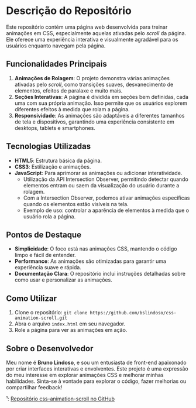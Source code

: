 # **Descrição do Repositório**
Este repositório contém uma página web desenvolvida para treinar animações em CSS, especialmente aquelas ativadas pelo *scroll* da página. Ele oferece uma experiência interativa e visualmente agradável para os usuários enquanto navegam pela página.

## **Funcionalidades Principais**
1. **Animações de Rolagem**: O projeto demonstra várias animações ativadas pelo *scroll*, como transições suaves, desvanecimento de elementos, efeitos de paralaxe e muito mais.
2. **Seções Interativas**: A página é dividida em seções bem definidas, cada uma com sua própria animação. Isso permite que os usuários explorem diferentes efeitos à medida que rolam a página.
3. **Responsividade**: As animações são adaptáveis a diferentes tamanhos de tela e dispositivos, garantindo uma experiência consistente em desktops, tablets e smartphones.

## **Tecnologias Utilizadas**
- **HTML5**: Estrutura básica da página.
- **CSS3**: Estilização e animações.
- **JavaScript**: Para aprimorar as animações ou adicionar interatividade.
  - Utilização da API Intersection Observer, permitindo detectar quando elementos entram ou saem da visualização do usuário durante a rolagem.
  - Com a Intersection Observer, podemos ativar animações específicas quando os elementos estão visíveis na tela.
  - Exemplo de uso: controlar a aparência de elementos à medida que o usuário rola a página.

## **Pontos de Destaque**
- **Simplicidade**: O foco está nas animações CSS, mantendo o código limpo e fácil de entender.
- **Performance**: As animações são otimizadas para garantir uma experiência suave e rápida.
- **Documentação Clara**: O repositório inclui instruções detalhadas sobre como usar e personalizar as animações.

## **Como Utilizar**
1. Clone o repositório: `git clone https://github.com/bslindoso/css-animation-scroll.git`
2. Abra o arquivo `index.html` em seu navegador.
3. Role a página para ver as animações em ação.

## **Sobre o Desenvolvedor**
Meu nome é **Bruno Lindoso**, e sou um entusiasta de front-end apaixonado por criar interfaces interativas e envolventes. Este projeto é uma expressão do meu interesse em explorar animações CSS e melhorar minhas habilidades. Sinta-se à vontade para explorar o código, fazer melhorias ou compartilhar feedback!

¹: [Repositório css-animation-scroll no GitHub](https://github.com/bslindoso/css-animation-scroll)
